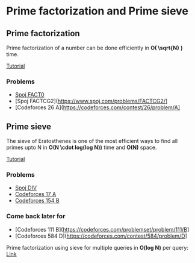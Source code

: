# Prime factorization and Prime sieve

## Prime factorization
Prime factorization of a number can be done efficiently in **O( \sqrt{N} )** time.

[Tutorial](https://cp-algorithms.com/algebra/factorization.html)

### Problems
* [Spoj FACT0](https://www.spoj.com/problems/FACT0/)
* [Spoj FACTCG2](https://www.spoj.com/problems/FACTCG2/]
* [Codeforces 26 A](https://codeforces.com/contest/26/problem/A]

## Prime sieve
The sieve of Eratosthenes is one of the most efficient ways to find all primes upto N in **O(N \cdot log(log N))** time and **O(N)** space.

[Tutorial](https://cp-algorithms.com/algebra/sieve-of-eratosthenes.html)

### Problems
* [Spoj DIV](https://www.spoj.com/problems/DIV/)
* [Codeforces 17 A](https://codeforces.com/problemset/problem/17/A)
* [Codeforces 154 B](https://codeforces.com/problemset/problem/154/B)

### Come back later for
* [Codeforces 111 B](https://codeforces.com/problemset/problem/111/B]
* [Codeforces 584 D](https://codeforces.com/contest/584/problem/D]

Prime factorization using sieve for multiple queries in **O(log N)** per query: [Link](https://www.geeksforgeeks.org/prime-factorization-using-sieve-olog-n-multiple-queries/)
